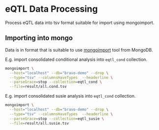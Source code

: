 # eQTL Data Processing
Process eQTL data into tsv format suitable for import using mongoimport.

## Importing into mongo
Data is in format that is suitable to use [mongoimport](https://www.mongodb.com/docs/database-tools/mongoimport/) tool from MongoDB.

E.g. import consolidated conditional analysis into `eqtl_cond` collection.
```sh
mongoimport \
  --host="localhost" --db="bravo-demo" --drop \
  --type="tsv" --columnsHaveTypes  --headerline \
  --parseGrace=stop --collection=eqtl_cond \
  --file=result/all.cond.tsv
```

E.g. import consolidated susie analysis into `eqtl_cond` collection.
```sh
mongoimport \
  --host="localhost" --db="bravo-demo" --drop \
  --type="tsv" --columnsHaveTypes  --headerline \
  --parseGrace=stop --collection=eqtl_susie \
  --file=result/all.susie.tsv
```
